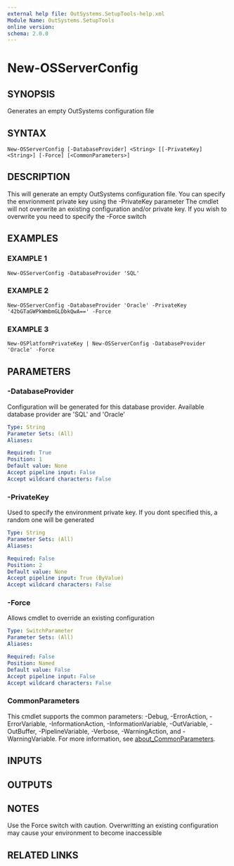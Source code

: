```yaml
---
external help file: OutSystems.SetupTools-help.xml
Module Name: OutSystems.SetupTools
online version:
schema: 2.0.0
---
```


# New-OSServerConfig

## SYNOPSIS
Generates an empty OutSystems configuration file

## SYNTAX

```
New-OSServerConfig [-DatabaseProvider] <String> [[-PrivateKey] <String>] [-Force] [<CommonParameters>]
```

## DESCRIPTION
This will generate an empty OutSystems configuration file.
You can specify the envrionment private key using the -PrivateKey parameter
The cmdlet will not overwrite an existing configuration and/or private key.
If you wish to overwrite you need to specify the -Force switch

## EXAMPLES

### EXAMPLE 1
```
New-OSServerConfig -DatabaseProvider 'SQL'
```

### EXAMPLE 2
```
New-OSServerConfig -DatabaseProvider 'Oracle' -PrivateKey '42bGTaGWPkWmbmGLDbkQwA==' -Force
```

### EXAMPLE 3
```
New-OSPlatformPrivateKey | New-OSServerConfig -DatabaseProvider 'Oracle' -Force
```

## PARAMETERS

### -DatabaseProvider
Configuration will be generated for this database provider.
Available database provider are 'SQL' and 'Oracle'

```yaml
Type: String
Parameter Sets: (All)
Aliases:

Required: True
Position: 1
Default value: None
Accept pipeline input: False
Accept wildcard characters: False
```

### -PrivateKey
Used to specify the environment private key.
If you dont specified this, a random one will be generated

```yaml
Type: String
Parameter Sets: (All)
Aliases:

Required: False
Position: 2
Default value: None
Accept pipeline input: True (ByValue)
Accept wildcard characters: False
```

### -Force
Allows cmdlet to override an existing configuration

```yaml
Type: SwitchParameter
Parameter Sets: (All)
Aliases:

Required: False
Position: Named
Default value: False
Accept pipeline input: False
Accept wildcard characters: False
```

### CommonParameters
This cmdlet supports the common parameters: -Debug, -ErrorAction, -ErrorVariable, -InformationAction, -InformationVariable, -OutVariable, -OutBuffer, -PipelineVariable, -Verbose, -WarningAction, and -WarningVariable. For more information, see [about_CommonParameters](http://go.microsoft.com/fwlink/?LinkID=113216).

## INPUTS

## OUTPUTS

## NOTES
Use the Force switch with caution.
Overwritting an existing configuration may cause your environment to become inaccessible

## RELATED LINKS
